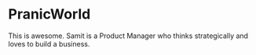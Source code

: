 # PranicWorld

This is awesome. Samit is a Product Manager who thinks strategically and loves to build a business.
